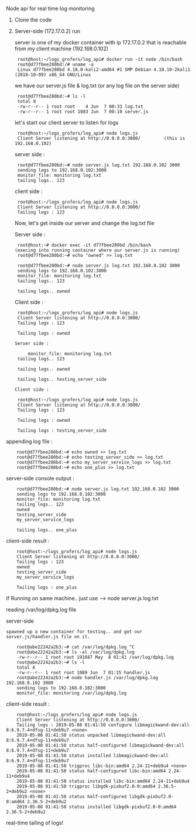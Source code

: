 Node api for real time log monitoring

1. Clone the code
2. Server-side (172.17.0.2) run 
	
	server is one of my docker container with ip 172.17.0.2 that is reachable from my client machine (192.168.0.102)

		root@host:~/logs_grofers/log_api# docker run -it node /bin/bash
		root@d77fbee280bd:/# uname -a 
		Linux d77fbee280bd 4.18.0-kali2-amd64 #1 SMP Debian 4.18.10-2kali1 (2018-10-09) x86_64 GNU/Linux

	we have our server.js file & log.txt (or any log file on the server side)

		root@d77fbee280bd:~# ls -l
		total 8
		-rw-r--r-- 1 root root    4 Jun  7 00:33 log.txt
		-rw-r--r-- 1 root root 1083 Jun  7 00:10 server.js

	let's start our client server to listen for logs

		root@host:~/logs_grofers/log_api# node logs.js
		Client Server listening at http://0.0.0.0:3000/			(this is 192.168.0.102)

	server side : 

		root@d77fbee280bd:~# node server.js log.txt 192.168.0.102 3000
		sending logs to 192.168.0.102:3000
		monitor_file: monitoring log.txt
		tailing logs.. 123

	client side : 
		
		root@host:~/logs_grofers/log_api# node logs.js
		Client Server listening at http://0.0.0.0:3000/
		Tailing logs : 123

	Now, let's get inside our server and change the log.txt file
	
	Server side : 

		root@host:~# docker exec -it d77fbee280bd /bin/bash				(execing into running container where our server.js is running)
		root@d77fbee280bd:~# echo "owned" >> log.txt

		root@d77fbee280bd:~# node server.js log.txt 192.168.0.102 3000
		sending logs to 192.168.0.102:3000
		monitor_file: monitoring log.txt
		tailing logs.. 123

		tailing logs.. owned


	Client side : 
		
		root@host:~/logs_grofers/log_api# node logs.js
		Client Server listening at http://0.0.0.0:3000/
		Tailing logs : 123

		Tailing logs : owned

       Server side : 
	
        	monitor_file: monitoring log.txt
		tailing logs.. 123

		tailing logs.. owned

		tailing logs.. testing_server_side

       Client side : 

		root@host:~/logs_grofers/log_api# node logs.js
		Client Server listening at http://0.0.0.0:3000/
		Tailing logs : 123

		Tailing logs : owned

		Tailing logs : testing_server_side



appending log file :

		root@d77fbee280bd:~# echo owned >> log.txt
		root@d77fbee280bd:~# echo testing_server_side >> log.txt
		root@d77fbee280bd:~# echo my_server_service_logs >> log.txt
		root@d77fbee280bd:~# echo one_plus >> log.txt


server-side console output :

		root@d77fbee280bd:~# node server.js log.txt 192.168.0.102 3000
		sending logs to 192.168.0.102:3000
		monitor_file: monitoring log.txt
		tailing logs.. 123
		owned
		testing_server_side
		my_server_service_logs

		tailing logs.. one_plus


client-side result : 

		root@host:~/logs_grofers/log_api# node logs.js
		Client Server listening at http://0.0.0.0:3000/
		Tailing logs : 123
		owned
		testing_server_side
		my_server_service_logs

		Tailing logs : one_plus



If Running on same machine.. just use -->  node server.js log.txt 

reading /var/log/dpkg.log file

server-side
	
	spawned up a new container for testing.. and got our server.js/handler.js file on it. 

		root@abe22242a2b3:~# cat /var/log/dpkg.log ^C
		root@abe22242a2b3:~# ls -al /var/log/dpkg.log
		-rw-r--r-- 1 root root 191687 May  8 01:41 /var/log/dpkg.log
		root@abe22242a2b3:~# ls -l
		total 4
		-rw-r--r-- 1 root root 1089 Jun  7 01:15 handler.js
		root@abe22242a2b3:~# node handler.js /var/log/dpkg.log 192.168.0.102 3000
		sending logs to 192.168.0.102:3000
		monitor_file: monitoring /var/log/dpkg.log


client-side result : 

		root@host:~/logs_grofers/log_api# node logs.js 
		Client Server listening at http://0.0.0.0:3000/
		Tailing logs : 2019-05-08 01:41:50 configure libmagickwand-dev:all 8:6.9.7.4+dfsg-11+deb9u7 <none>
		2019-05-08 01:41:50 status unpacked libmagickwand-dev:all 8:6.9.7.4+dfsg-11+deb9u7
		2019-05-08 01:41:50 status half-configured libmagickwand-dev:all 8:6.9.7.4+dfsg-11+deb9u7
		2019-05-08 01:41:50 status installed libmagickwand-dev:all 8:6.9.7.4+dfsg-11+deb9u7
		2019-05-08 01:41:50 trigproc libc-bin:amd64 2.24-11+deb9u4 <none>
		2019-05-08 01:41:50 status half-configured libc-bin:amd64 2.24-11+deb9u4
		2019-05-08 01:41:50 status installed libc-bin:amd64 2.24-11+deb9u4
		2019-05-08 01:41:50 trigproc libgdk-pixbuf2.0-0:amd64 2.36.5-2+deb9u2 <none>
		2019-05-08 01:41:50 status half-configured libgdk-pixbuf2.0-0:amd64 2.36.5-2+deb9u2
		2019-05-08 01:41:50 status installed libgdk-pixbuf2.0-0:amd64 2.36.5-2+deb9u2

real-time tailing of logs!
